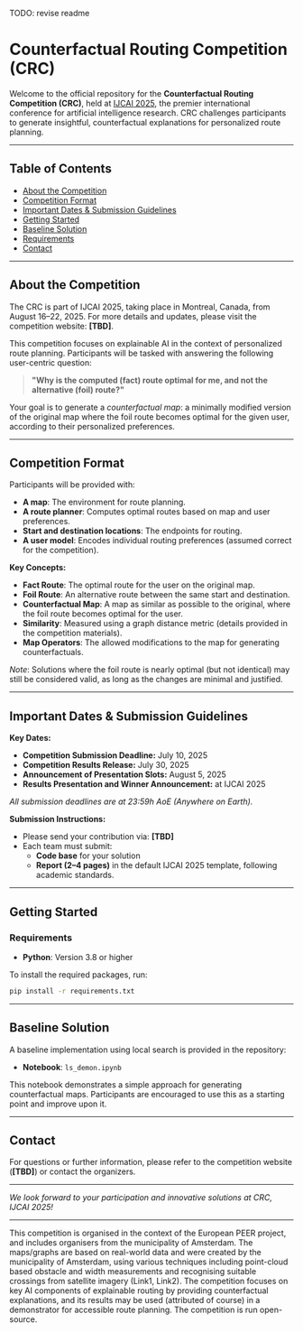 
TODO: revise readme
# Counterfactual Routing Competition (CRC)

Welcome to the official repository for the **Counterfactual Routing Competition (CRC)**, held at [IJCAI 2025](https://2025.ijcai.org/), the premier international conference for artificial intelligence research. CRC challenges participants to generate insightful, counterfactual explanations for personalized route planning.

---

## Table of Contents

- [About the Competition](#about-the-competition)
- [Competition Format](#competition-format)
- [Important Dates \& Submission Guidelines](#important-dates--submission-guidelines)
- [Getting Started](#getting-started)
- [Baseline Solution](#baseline-solution)
- [Requirements](#requirements)
- [Contact](#contact)

---

## About the Competition

The CRC is part of IJCAI 2025, taking place in Montreal, Canada, from August 16–22, 2025. For more details and updates, please visit the competition website: **[TBD]**.

This competition focuses on explainable AI in the context of personalized route planning. Participants will be tasked with answering the following user-centric question:

> **"Why is the computed (fact) route optimal for me, and not the alternative (foil) route?"**

Your goal is to generate a *counterfactual map*: a minimally modified version of the original map where the foil route becomes optimal for the given user, according to their personalized preferences.

---

## Competition Format

Participants will be provided with:

- **A map**: The environment for route planning.
- **A route planner**: Computes optimal routes based on map and user preferences.
- **Start and destination locations**: The endpoints for routing.
- **A user model**: Encodes individual routing preferences (assumed correct for the competition).

**Key Concepts:**

- **Fact Route**: The optimal route for the user on the original map.
- **Foil Route**: An alternative route between the same start and destination.
- **Counterfactual Map**: A map as similar as possible to the original, where the foil route becomes optimal for the user.
- **Similarity**: Measured using a graph distance metric (details provided in the competition materials).
- **Map Operators**: The allowed modifications to the map for generating counterfactuals.

*Note*: Solutions where the foil route is nearly optimal (but not identical) may still be considered valid, as long as the changes are minimal and justified.

---

## Important Dates \& Submission Guidelines

**Key Dates:**

- **Competition Submission Deadline:** July 10, 2025
- **Competition Results Release:** July 30, 2025
- **Announcement of Presentation Slots:** August 5, 2025
- **Results Presentation and Winner Announcement:** at IJCAI 2025

*All submission deadlines are at 23:59h AoE (Anywhere on Earth).*

**Submission Instructions:**

- Please send your contribution via: **[TBD]**
- Each team must submit:
    - **Code base** for your solution
    - **Report (2–4 pages)** in the default IJCAI 2025 template, following academic standards.
---

## Getting Started

### Requirements

- **Python**: Version 3.8 or higher

To install the required packages, run:

```bash
pip install -r requirements.txt
```

---

## Baseline Solution

A baseline implementation using local search is provided in the repository:

- **Notebook**: `ls_demon.ipynb`

This notebook demonstrates a simple approach for generating counterfactual maps. Participants are encouraged to use this as a starting point and improve upon it.

---

## Contact

For questions or further information, please refer to the competition website (**[TBD]**) or contact the organizers.



---

*We look forward to your participation and innovative solutions at CRC, IJCAI 2025!*

---
This competition is organised in the context of the European PEER project, and includes organisers from the municipality of Amsterdam. The maps/graphs are based on real-world data and were created by the municipality of Amsterdam, using various techniques including point-cloud based obstacle and width measurements and recognising suitable crossings from satellite imagery (Link1, Link2). The competition focuses on key AI components of explainable routing by providing counterfactual explanations, and its results may be used (attributed of course) in a demonstrator for accessible route planning. The competition is run open-source.


